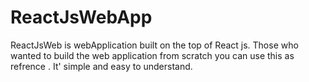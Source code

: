 # ReactJsWebApp
ReactJsWeb is webApplication built on the top of React js. Those who wanted to build the web application from scratch you can use this as refrence . It' simple and easy to understand. 
